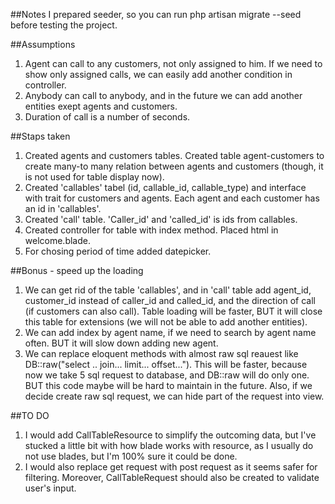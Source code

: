 ##Notes
I prepared seeder, so you can run php artisan migrate --seed before testing the project.

##Assumptions
1) Agent can call to any customers, not only assigned to him. If we need to show only assigned calls, we can easily add another condition in controller.
2) Anybody can call to anybody, and in the future we can add another entities exept agents and customers.
3) Duration of call is a number of seconds.

##Staps taken
1) Created agents and customers tables. Created table agent-customers to create many-to many relation between agents and customers (though, it is not used for table display now).
2) Created 'callables' tabel (id, callable_id, callable_type) and interface with trait for customers and agents. Each agent and each customer has an id in 'callables'.
3) Created 'call' table. 'Caller_id' and 'called_id' is ids from callables.
4) Created controller for table with index method. Placed html in welcome.blade.
5) For chosing period of time added datepicker.

##Bonus - speed up the loading
1) We can get rid of the table 'callables', and in 'call' table add agent_id, customer_id instead of caller_id and called_id, and the direction of call (if customers can also call). Table loading will be faster, BUT it will close this table for extensions (we will not be able to add another entities).
2) We can add index by agent name, if we need to search by agent name often. BUT it will slow down adding new agent.
3) We can replace eloquent methods with almost raw sql reauest like DB::raw("select .. join... limit... offset..."). This will be faster, because now we take 5 sql request to database, and DB::raw will do only one. BUT this code maybe will be hard to maintain in the future. Also, if we decide create raw sql request, we can hide part of the request into view. 

##TO DO
1) I would add CallTableResource to simplify the outcoming data, but I've stucked a little bit with how blade works with resource, as I usually do not use blades, but I'm 100% sure it could be done.
2) I would also replace get request with post request as it seems safer for filtering. Moreover, CallTableRequest should also be created to validate user's input.
